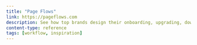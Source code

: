 ```yaml
---
title: "Page Flows"
link: https://pageflows.com
description: See how top brands design their onboarding, upgrading, downgrading and other key user flows
content-type: reference
tags: [workflow, inspiration]
---
```

